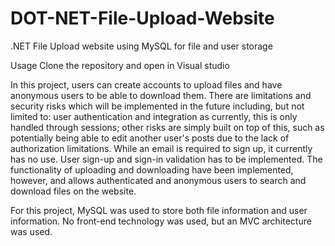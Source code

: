 # DOT-NET-File-Upload-Website
.NET File Upload website using MySQL for file and user storage

Usage
Clone the repository and open in Visual studio

In this project, users can create accounts to upload files and have anonymous users to be able to download them. There are limitations and security risks which will be implemented in the future including, but not limited to: user authentication and integration as currently, this is only handled through sessions; other risks are simply built on top of this, such as potentially being able to edit another user's posts due to the lack of authorization limitations. While an email is required to sign up, it currently has no use. User sign-up and sign-in validation has to be implemented. The functionality of uploading and downloading have been implemented, however, and allows authenticated and anonymous users to search and download files on the website.

For this project, MySQL was used to store both file information and user information. No front-end technology was used, but an MVC architecture was used.
